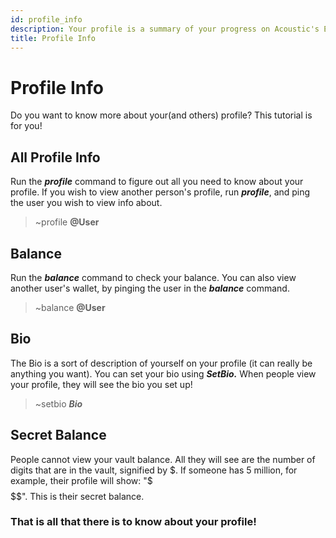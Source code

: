 ```yaml
---
id: profile_info
description: Your profile is a summary of your progress on Acoustic's Economy.
title: Profile Info
---
```


# Profile Info

Do you want to know more about your(and others) profile? This tutorial is for you!

## All Profile Info

Run the ***profile*** command to figure out all you need to know about your profile. If you wish to view another person's profile, run ***profile***, and ping the user you wish to view info about.

> ~profile **@User**

## Balance

Run the ***balance*** command to check your balance. You can also view another user's wallet, by pinging the user in the ***balance*** command.

> ~balance **@User**

## Bio

The Bio is a sort of description of yourself on your profile (it can really be anything you want). You can set your bio using ***SetBio.*** When people view your profile, they will see the bio you set up!

> ~setbio ***Bio***

## Secret Balance

People cannot view your vault balance. All they will see are the number of digits that are in the vault, signified by $. If someone has 5 million, for example, their profile will show: "$$$$$$$". This is their secret balance.

### That is all that there is to know about your profile!